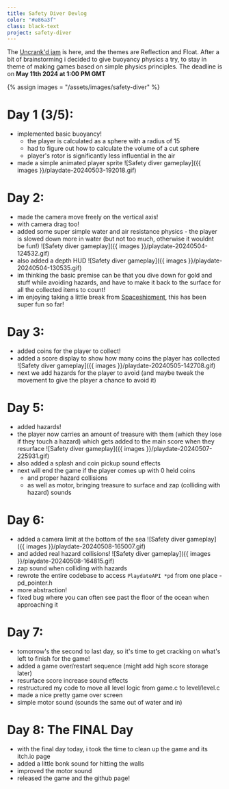 ```yaml
---
title: Safety Diver Devlog
color: "#e86a3f"
class: black-text
project: safety-diver
---
```


The [Uncrank'd jam](https://itch.io/jam/uncrankdjam) is here, and the themes are Reflection and Float. After a bit of brainstorming i decided to give buoyancy physics a try, to stay in theme of making games based on simple physics principles. The deadline is on **May 11th 2024 at 1:00 PM GMT**

{% assign images = "/assets/images/safety-diver" %}

# Day 1 (3/5):
- implemented basic buoyancy!
	- the player is calculated as a sphere with a radius of 15
	- had to figure out how to calculate the volume of a cut sphere
	- player's rotor is significantly less influential in the air
- made a simple animated player sprite
![Safety diver gameplay]({{ images }}/playdate-20240503-192018.gif)

# Day 2:
- made the camera move freely on the vertical axis!
- with camera drag too!
- added some super simple water and air resistance physics - the player is slowed down more in water (but not too much, otherwise it wouldnt be fun!)
![Safety diver gameplay]({{ images }}/playdate-20240504-124532.gif)
- also added a depth HUD
![Safety diver gameplay]({{ images }}/playdate-20240504-130535.gif)
- im thinking the basic premise can be that you dive down for gold and stuff while avoiding hazards, and have to make it back to the surface for all the collected items to count!
- im enjoying taking a little break from [Spaceshipment](/#spaceshipment), this has been super fun so far!

# Day 3:
- added coins for the player to collect!
- added a score display to show how many coins the player has collected
![Safety diver gameplay]({{ images }}/playdate-20240505-142708.gif)
- next we add hazards for the player to avoid (and maybe tweak the movement to give the player a chance to avoid it)

# Day 5:
- added hazards!
- the player now carries an amount of treasure with them (which they lose if they touch a hazard) which gets added to the main score when they resurface
![Safety diver gameplay]({{ images }}/playdate-20240507-225931.gif)
- also added a splash and coin pickup sound effects
- next will end the game if the player comes up with 0 held coins
	- and proper hazard collisions
	- as well as motor, bringing treasure to surface and zap (colliding with hazard) sounds

# Day 6:
 - added a camera limit at the bottom of the sea
 ![Safety diver gameplay]({{ images }}/playdate-20240508-165007.gif)
 - and added real hazard collisions!
 ![Safety diver gameplay]({{ images }}/playdate-20240508-164815.gif)
 - zap sound when colliding with hazards
 - rewrote the entire codebase to access `PlaydateAPI *pd` from one place - pd_pointer.h
 - more abstraction!
 - fixed bug where you can often see past the floor of the ocean when approaching it

# Day 7:
- tomorrow's the second to last day, so it's time to get cracking on what's left to finish for the game!
- added a game over/restart sequence (might add high score storage later)
- resurface score increase sound effects
- restructured my code to move all level logic from game.c to level/level.c
- made a nice pretty game over screen
- simple motor sound (sounds the same out of water and in)

# Day 8: The FINAL Day
- with the final day today, i took the time to clean up the game and its itch.io page
- added a little bonk sound for hitting the walls
- improved the motor sound
- released the game and the github page!
